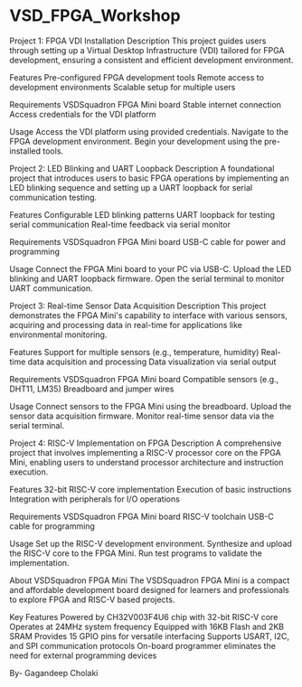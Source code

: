 # VSD_FPGA_Workshop
Project 1: FPGA VDI Installation
Description
This project guides users through setting up a Virtual Desktop Infrastructure (VDI) tailored for FPGA development, ensuring a consistent and efficient development environment.

Features
Pre-configured FPGA development tools
Remote access to development environments
Scalable setup for multiple users

Requirements
VSDSquadron FPGA Mini board
Stable internet connection
Access credentials for the VDI platform

Usage
Access the VDI platform using provided credentials.
Navigate to the FPGA development environment.
Begin your development using the pre-installed tools.

Project 2: LED Blinking and UART Loopback
Description
A foundational project that introduces users to basic FPGA operations by implementing an LED blinking sequence and setting up a UART loopback for serial communication testing.

Features
Configurable LED blinking patterns
UART loopback for testing serial communication
Real-time feedback via serial monitor

Requirements
VSDSquadron FPGA Mini board
USB-C cable for power and programming

Usage
Connect the FPGA Mini board to your PC via USB-C.
Upload the LED blinking and UART loopback firmware.
Open the serial terminal to monitor UART communication.

Project 3: Real-time Sensor Data Acquisition
Description
This project demonstrates the FPGA Mini's capability to interface with various sensors, acquiring and processing data in real-time for applications like environmental monitoring.

Features
Support for multiple sensors (e.g., temperature, humidity)
Real-time data acquisition and processing
Data visualization via serial output

Requirements
VSDSquadron FPGA Mini board
Compatible sensors (e.g., DHT11, LM35)
Breadboard and jumper wires

Usage
Connect sensors to the FPGA Mini using the breadboard.
Upload the sensor data acquisition firmware.
Monitor real-time sensor data via the serial terminal.

Project 4: RISC-V Implementation on FPGA
Description
A comprehensive project that involves implementing a RISC-V processor core on the FPGA Mini, enabling users to understand processor architecture and instruction execution.

Features
32-bit RISC-V core implementation
Execution of basic instructions
Integration with peripherals for I/O operations

Requirements
VSDSquadron FPGA Mini board
RISC-V toolchain
USB-C cable for programming

Usage
Set up the RISC-V development environment.
Synthesize and upload the RISC-V core to the FPGA Mini.
Run test programs to validate the implementation.

About VSDSquadron FPGA Mini
The VSDSquadron FPGA Mini is a compact and affordable development board designed for learners and professionals to explore FPGA and RISC-V based projects.

Key Features
Powered by CH32V003F4U6 chip with 32-bit RISC-V core
Operates at 24MHz system frequency
Equipped with 16KB Flash and 2KB SRAM
Provides 15 GPIO pins for versatile interfacing
Supports USART, I2C, and SPI communication protocols
On-board programmer eliminates the need for external programming devices


By- Gagandeep Cholaki
